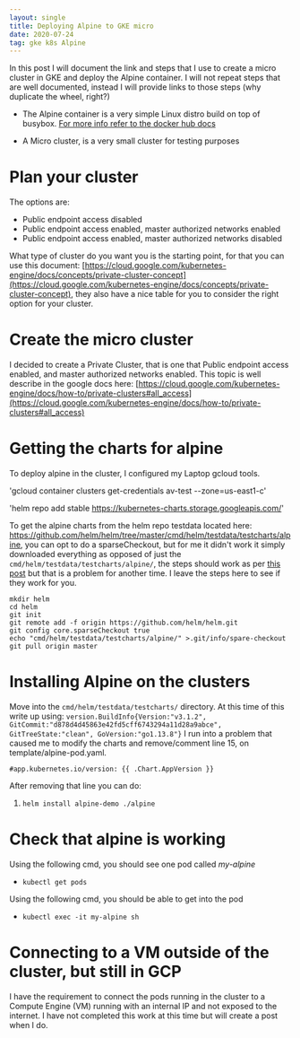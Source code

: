 ```yaml
---
layout: single
title: Deploying Alpine to GKE micro
date: 2020-07-24
tag: gke k8s Alpine
---
```

In this post I will document the link and steps that I use to create a micro cluster in GKE and deploy the Alpine container. I will not repeat steps that are well documented, instead I will provide links to those steps (why duplicate the wheel, right?)

- The Alpine container is a very simple Linux distro build on top of busybox. [For more info refer to the docker hub docs](https://hub.docker.com/_/alpine)

- A Micro cluster, is a very small cluster for testing purposes

# Plan your cluster
The options are:
- Public endpoint access disabled
- Public endpoint access enabled, master authorized networks enabled
- Public endpoint access enabled, master authorized networks disabled

What type of cluster do you want you is the starting point, for that you can use this document:
[https://cloud.google.com/kubernetes-engine/docs/concepts/private-cluster-concept](https://cloud.google.com/kubernetes-engine/docs/concepts/private-cluster-concept), they also have a nice table for you to consider the right option for your cluster.

# Create the micro cluster
I decided to create a Private Cluster, that is one that Public endpoint access enabled, and master authorized networks enabled. This topic is well describe in the google docs here: [https://cloud.google.com/kubernetes-engine/docs/how-to/private-clusters#all_access](https://cloud.google.com/kubernetes-engine/docs/how-to/private-clusters#all_access)

# Getting the charts for alpine
To deploy alpine in the cluster, I configured my Laptop gcloud tools.

'gcloud container clusters get-credentials av-test --zone=us-east1-c'

'helm repo add stable https://kubernetes-charts.storage.googleapis.com/'

To get the alpine charts from the helm repo testdata located here: https://github.com/helm/helm/tree/master/cmd/helm/testdata/testcharts/alpine, you can opt to do a sparseCheckout, but for me it didn't work it simply downloaded everything as opposed of just the `cmd/helm/testdata/testcharts/alpine/`, the steps should work as per [this post](https://unix.stackexchange.com/questions/233327/is-it-possible-to-clone-only-part-of-a-git-projec) but that is a problem for another time. I leave the steps here to see if they work for you.

```
mkdir helm
cd helm
git init
git remote add -f origin https://github.com/helm/helm.git
git config core.sparseCheckout true
echo "cmd/helm/testdata/testcharts/alpine/" >.git/info/spare-checkout
git pull origin master
```

# Installing Alpine on the clusters
Move into the `cmd/helm/testdata/testcharts/` directory. At this time of this write up using: `version.BuildInfo{Version:"v3.1.2", GitCommit:"d878d4d45863e42fd5cff6743294a11d28a9abce", GitTreeState:"clean", GoVersion:"go1.13.8"}` I run into a problem that caused me to modify the charts and remove/comment line 15, on template/alpine-pod.yaml.
```
#app.kubernetes.io/version: {{ .Chart.AppVersion }}
```

After removing that line you can do:
1. `helm install alpine-demo ./alpine`


# Check that alpine is working
Using the following cmd, you should see one pod called *my-alpine*
* `kubectl get pods`

Using the following cmd, you should be able to get into the pod
* `kubectl exec -it my-alpine sh`


# Connecting to a VM outside of the cluster, but still in GCP
I have the requirement to connect the pods running in the cluster to a Compute Engine (VM) running with an internal IP and not exposed to the internet. I have not completed this work at this time but will create a post when I do.
